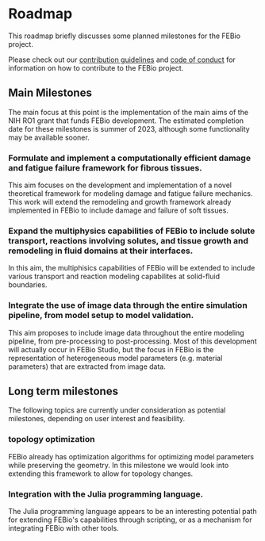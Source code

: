 # Roadmap

This roadmap briefly discusses some planned milestones for the FEBio project. 

Please check out our [contribution guidelines](CONTRIBUTING.md) and [code of conduct](CODE_OF_CONDUCT.md) for information on how to contribute to the FEBio project.

## Main Milestones

The main focus at this point is the implementation of the main aims of the NIH RO1 grant that funds FEBio development. The estimated completion date for these milestones is summer of 2023, although some functionality may be available sooner.

### Formulate and implement a computationally efficient damage and fatigue failure framework for fibrous tissues. 

This aim focuses on the development and implementation of a novel theoretical framework for modeling damage and fatigue failure mechanics. This work will extend the remodeling and growth framework already implemented in FEBio to include damage and failure of soft tissues. 

### Expand the multiphysics capabilities of FEBio to include solute transport, reactions involving solutes, and tissue growth and remodeling in fluid domains at their interfaces. 

In this aim, the multiphisics capabilities of FEBio will be extended to include various transport and reaction modeling capabilites at solid-fluid boundaries. 

### Integrate the use of image data through the entire simulation pipeline, from model setup to model validation. 

This aim proposes to include image data throughout the entire modeling pipeline, from pre-processing to post-processing. Most of this development will actually occur in FEBio Studio, but the focus in FEBio is the representation of heterogeneous model parameters (e.g. material parameters) that are extracted from image data. 

## Long term milestones

The following topics are currently under consideration as potential milestones, depending on user interest and feasibility. 

### topology optimization

FEBio already has optimization algorithms for optimizing model parameters while preserving the geometry. In this milestone we would look into extending this framework to allow for topology changes. 

### Integration with the Julia programming language. 

The Julia programming language appears to be an interesting potential path for extending FEBio's capabilities through scripting, or as a mechanism for integrating FEBio with other tools. 

